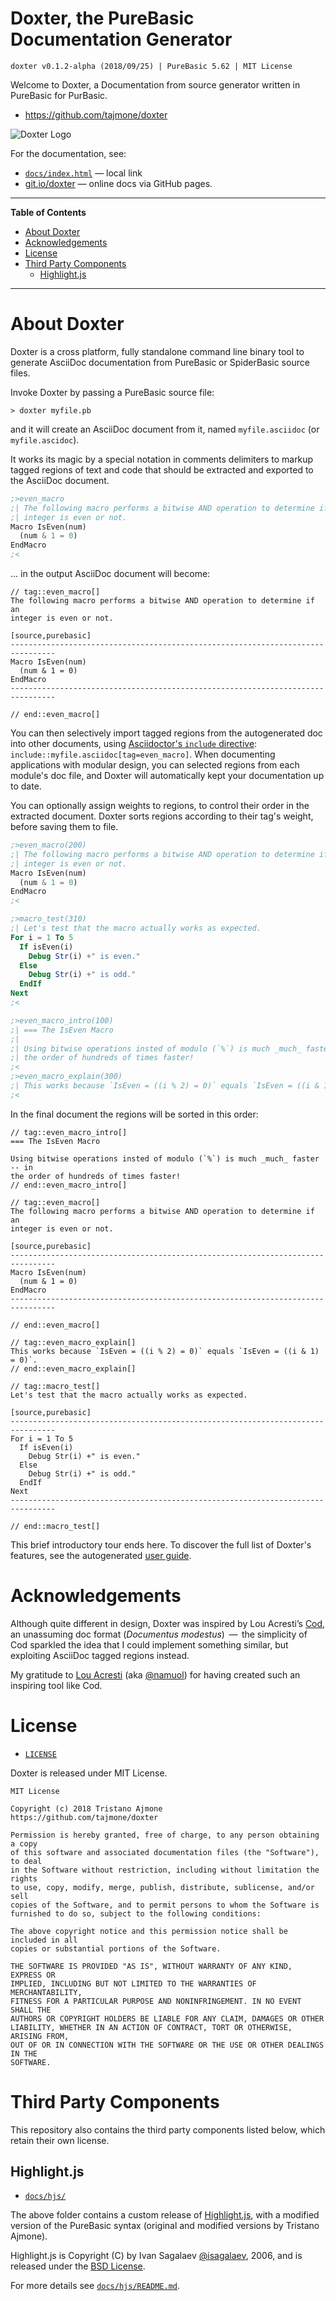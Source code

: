 # Doxter, the PureBasic Documentation Generator

    doxter v0.1.2-alpha (2018/09/25) | PureBasic 5.62 | MIT License

Welcome to Doxter, a Documentation from source generator written in PureBasic for PurBasic.

- https://github.com/tajmone/doxter

![Doxter Logo][Doxter Logo]

For the documentation, see:

- [`docs/index.html`](./docs/index.html) — local link
- [git.io/doxter](https://git.io/doxter) — online docs via GitHub pages.

-----

**Table of Contents**

<!-- MarkdownTOC autolink="true" bracket="round" autoanchor="false" lowercase="only_ascii" uri_encoding="true" levels="1,2,3" -->

- [About Doxter](#about-doxter)
- [Acknowledgements](#acknowledgements)
- [License](#license)
- [Third Party Components](#third-party-components)
    - [Highlight.js](#highlightjs)

<!-- /MarkdownTOC -->

-----

# About Doxter

Doxter is a cross platform, fully standalone command line binary tool to generate AsciiDoc documentation from PureBasic or SpiderBasic source files.

Invoke Doxter by passing a PureBasic source file:

    > doxter myfile.pb

and it will create an AsciiDoc document from it, named `myfile.asciidoc` (or `myfile.ascidoc`).

It works its magic by a special notation in comments delimiters to markup tagged regions of text and code that should be extracted and exported to the AsciiDoc document.

```purebasic
;>even_macro
;| The following macro performs a bitwise AND operation to determine if an
;| integer is even or not.
Macro IsEven(num)
  (num & 1 = 0)  
EndMacro
;<
```

... in the output AsciiDoc document will become:

```adoc
// tag::even_macro[]
The following macro performs a bitwise AND operation to determine if an
integer is even or not.

[source,purebasic]
--------------------------------------------------------------------------------
Macro IsEven(num)
  (num & 1 = 0)  
EndMacro
--------------------------------------------------------------------------------

// end::even_macro[]
```

You can then selectively import tagged regions from the autogenerated doc into other documents, using [Asciidoctor's `include` directive][adr inc tag]: `include::myfile.asciidoc[tag=even_macro]`.
When documenting applications with modular design, you can selected regions from each module's doc file, and Doxter will automatically kept your documentation up to date.


You can optionally assign weights to regions, to control their order in the extracted document. Doxter sorts regions according to their tag's weight, before saving them to file.

```purebasic
;>even_macro(200)
;| The following macro performs a bitwise AND operation to determine if an
;| integer is even or not.
Macro IsEven(num)
  (num & 1 = 0)  
EndMacro
;<

;>macro_test(310)
;| Let's test that the macro actually works as expected.
For i = 1 To 5
  If isEven(i)
    Debug Str(i) +" is even."
  Else
    Debug Str(i) +" is odd."
  EndIf
Next
;<

;>even_macro_intro(100)
;| === The IsEven Macro
;| 
;| Using bitwise operations insted of modulo (`%`) is much _much_ faster -- in
;| the order of hundreds of times faster! 
;<
;>even_macro_explain(300)
;| This works because `IsEven = ((i % 2) = 0)` equals `IsEven = ((i & 1) = 0)`.
;<
```

In the final document the regions will be sorted in this order:

```adoc
// tag::even_macro_intro[]
=== The IsEven Macro

Using bitwise operations insted of modulo (`%`) is much _much_ faster -- in
the order of hundreds of times faster! 
// end::even_macro_intro[]

// tag::even_macro[]
The following macro performs a bitwise AND operation to determine if an
integer is even or not.

[source,purebasic]
--------------------------------------------------------------------------------
Macro IsEven(num)
  (num & 1 = 0)  
EndMacro
--------------------------------------------------------------------------------

// end::even_macro[]

// tag::even_macro_explain[]
This works because `IsEven = ((i % 2) = 0)` equals `IsEven = ((i & 1) = 0)`.
// end::even_macro_explain[]

// tag::macro_test[]
Let's test that the macro actually works as expected.

[source,purebasic]
--------------------------------------------------------------------------------
For i = 1 To 5
  If isEven(i)
    Debug Str(i) +" is even."
  Else
    Debug Str(i) +" is odd."
  EndIf
Next
--------------------------------------------------------------------------------

// end::macro_test[]
```

This brief introductory tour ends here.
To discover the full list of Doxter's features, see the autogenerated [user guide][Doxter Web].

# Acknowledgements

Although quite different in design, Doxter was inspired by Lou Acresti’s [Cod], an unassuming doc format (_Documentus modestus_)  —  the simplicity of Cod sparkled the idea that I could implement something similar, but exploiting AsciiDoc tagged regions instead.

My gratitude to [Lou Acresti] (aka [@namuol]) for having created such an inspiring tool like Cod.


# License

- [`LICENSE`](./LICENSE)

Doxter is released under MIT License.

    MIT License

    Copyright (c) 2018 Tristano Ajmone
    https://github.com/tajmone/doxter

    Permission is hereby granted, free of charge, to any person obtaining a copy
    of this software and associated documentation files (the "Software"), to deal
    in the Software without restriction, including without limitation the rights
    to use, copy, modify, merge, publish, distribute, sublicense, and/or sell
    copies of the Software, and to permit persons to whom the Software is
    furnished to do so, subject to the following conditions:

    The above copyright notice and this permission notice shall be included in all
    copies or substantial portions of the Software.

    THE SOFTWARE IS PROVIDED "AS IS", WITHOUT WARRANTY OF ANY KIND, EXPRESS OR
    IMPLIED, INCLUDING BUT NOT LIMITED TO THE WARRANTIES OF MERCHANTABILITY,
    FITNESS FOR A PARTICULAR PURPOSE AND NONINFRINGEMENT. IN NO EVENT SHALL THE
    AUTHORS OR COPYRIGHT HOLDERS BE LIABLE FOR ANY CLAIM, DAMAGES OR OTHER
    LIABILITY, WHETHER IN AN ACTION OF CONTRACT, TORT OR OTHERWISE, ARISING FROM,
    OUT OF OR IN CONNECTION WITH THE SOFTWARE OR THE USE OR OTHER DEALINGS IN THE
    SOFTWARE.


# Third Party Components

This repository also contains the third party components listed below, which retain their own license.

## Highlight.js

- [`docs/hjs/`](./docs/hjs/)

The above folder contains a custom release of [Highlight.js], with a modified version of the PureBasic syntax (original and modified versions by Tristano Ajmone).

Highlight.js is Copyright (C) by Ivan Sagalaev [@isagalaev], 2006, and is released under the [BSD License][hljs license].

For more details see [`docs/hjs/README.md`](./docs/hjs/README.md).


<!-----------------------------------------------------------------------------
                               REFERENCE LINKS                                
------------------------------------------------------------------------------>


[Doxter Web]: https://git.io/doxter "Read Doxter's user guide"

<!-- Project Files -->

[Doxter Logo]: ./doxter_logo.svg "Doxter Logo"
[hljs license]: ./docs/hjs/LICENSE "View Highlight.js license"

<!-- Asciidoctor -->

[adr inc tag]: https://asciidoctor.org/docs/user-manual/#by-tagged-regions "See Asciidoctor documentation on how to `include` tagged regions"

<!-- 3rd Parties Links -->

[Highlight.js]: https://highlightjs.org
[@isagalaev]: https://github.com/isagalaev


<!-- Temporarily broken link:
[Cod]: http://lou.wtf/cod/ "Visit Cod's website"
-->
[Cod]: https://github.com/namuol/cod "Visit Cod's repository on GitHub"
[Lou Acresti]: http://lou.wtf/ "Visit Lou Acresti's website"
[@namuol]: https://github.com/namuol "Visit Lou Acresti's GitHub profile"

<!-- EOF -->
